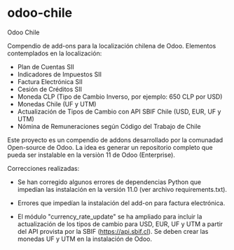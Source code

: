 # odoo-chile
Odoo Chile

Compendio de add-ons para la localización chilena de Odoo. Elementos contemplados en la localización:

- Plan de Cuentas SII
- Indicadores de Impuestos SII
- Factura Electrónica SII
- Cesión de Créditos SII
- Moneda CLP (Tipo de Cambio Inverso, por ejemplo: 650 CLP por USD)
- Monedas Chile (UF y UTM)
- Actualización de Tipos de Cambio con API SBIF Chile (USD, EUR, UF y UTM)
- Nómina de Remuneraciones según Código del Trabajo de Chile

Este proyecto es un compendio de addons desarrollado por la comunadad Open-source de Odoo. La idea es generar un repositorio completo que pueda ser instalable en la versiòn 11 de Odoo (Enterprise).

Correcciones realizadas:

- Se han corregido algunos errores de dependencias Python que impedían las instalación en la versión 11.0 (ver archivo requirements.txt). 

- Errores que impedían la instalación del add-on para factura electrónica.

- El módulo "currency_rate_update" se ha ampliado para incluir la actualización de los tipos de cambio para USD, EUR, UF y UTM a partir del API provista por la SBIF (https://api.sbif.cl). Se deben crear las monedas UF y UTM en la instalación de Odoo.
